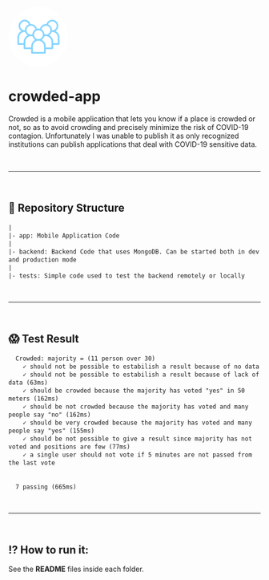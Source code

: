<img style="border-radius: 50%" src="./app/assets/group.png" width="120" height="120">

# crowded-app

Crowded is a mobile application that lets you know if a place is crowded or not, so as to avoid crowding and precisely minimize the risk of COVID-19 contagion.
Unfortunately I was unable to publish it as only recognized institutions can publish applications that deal with COVID-19 sensitive data.

&nbsp;

***

&nbsp;

## :deciduous_tree: Repository Structure

```
|
|- app: Mobile Application Code
|
|- backend: Backend Code that uses MongoDB. Can be started both in dev and production mode
|
|- tests: Simple code used to test the backend remotely or locally
```

&nbsp;

***

&nbsp;


## :scream: Test Result

```
  Crowded: majority = (11 person over 30)
    ✓ should not be possible to estabilish a result because of no data
    ✓ should not be possible to estabilish a result because of lack of data (63ms)
    ✓ should be crowded because the majority has voted "yes" in 50 meters (162ms)
    ✓ should be not crowded because the majority has voted and many people say "no" (162ms)
    ✓ should be very crowded because the majority has voted and many people say "yes" (155ms)
    ✓ should be not possible to give a result since majority has not voted and positions are few (77ms)
    ✓ a single user should not vote if 5 minutes are not passed from the last vote


  7 passing (665ms)
```

&nbsp;

***

&nbsp;

## :interrobang: How to run it:

See the __README__ files inside each folder.


